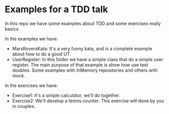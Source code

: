 Examples for a TDD talk
===============

In this repo we have some examples about TDD and some exercises really basics.

In the examples we have:

* MarsRoversKata: It's a very funny kata, and is a complete example about how to do a good UT.
* UserRegister: In this folder we have a simple class that do a simple user register. The main purpose of that example is show how use test doubles. Some examples with InMemory repositories and others with mock.


In the exercises we have:

* Exercise1: It's a simple calculator, we'll do together.
* Exercise2: We'll develop a tennis counter. This exercise will done by you in couples.